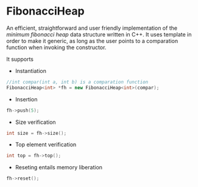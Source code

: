 FibonacciHeap
=============

An efficient, straightforward and user friendly implementation of the *minimum fibonacci heap* data structure written in C++. It uses template in order to make it generic, as long as the user points to a comparation function when invoking the constructor.

It supports

* Instantiation

```cpp
//int compar(int a, int b) is a comparation function
FibonacciHeap<int> *fh = new FibonacciHeap<int>(compar);
```

* Insertion

```cpp
fh->push(5);
```

* Size verification

```cpp
int size = fh->size();
```

* Top element verification

```cpp
int top = fh->top();
```

* Reseting entails memory liberation

```cpp
fh->reset();
```
